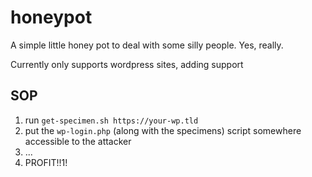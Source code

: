 # honeypot
A simple little honey pot to deal with some silly people. Yes, really.

Currently only supports wordpress sites, adding support 

## SOP

1. run `get-specimen.sh https://your-wp.tld`
2. put the `wp-login.php` (along with the specimens) script somewhere accessible to the attacker
3. ...
4. PROFIT!!1!

